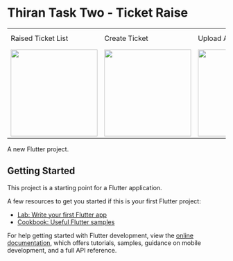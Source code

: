 # Thiran Task Two - Ticket Raise

<table>
  <tr>
    <td>Raised Ticket List</td>
     <td>Create Ticket</td>
     <td>Upload Attachment</td>
    <td>Ticket Created Successfully</td>
  </tr>
  <tr>
<td><img src="https://github.com/srinath-Dev/mykare/assets/58159799/ac788dcc-ced9-4b87-bcd5-45478ad2716a" width="200" /> </td>
<td><img src="https://github.com/srinath-Dev/mykare/assets/58159799/22400fc6-598e-47dc-b5bf-c4ba81a1447a" width="200" /></td>
<td><img src="https://github.com/srinath-Dev/mykare/assets/58159799/8a38a5cb-1b85-475d-be23-a394774471e3" width="200" /></td>
<td><img src="https://github.com/srinath-Dev/mykare/assets/58159799/19cd4cb8-287f-44e3-afff-d9927d6c36bf" width="200" /></td>

 </tr>
 
 </table>

A new Flutter project.

## Getting Started

This project is a starting point for a Flutter application.

A few resources to get you started if this is your first Flutter project:

- [Lab: Write your first Flutter app](https://docs.flutter.dev/get-started/codelab)
- [Cookbook: Useful Flutter samples](https://docs.flutter.dev/cookbook)

For help getting started with Flutter development, view the
[online documentation](https://docs.flutter.dev/), which offers tutorials,
samples, guidance on mobile development, and a full API reference.
